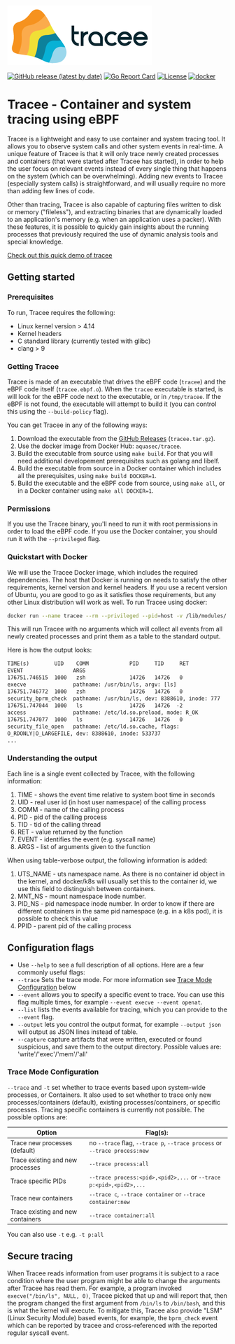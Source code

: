 ![Tracee Logo](images/tracee.png)

[![GitHub release (latest by date)](https://img.shields.io/github/v/release/aquasecurity/tracee)](https://github.com/aquasecurity/tracee/releases)
[![Go Report Card](https://goreportcard.com/badge/github.com/aquasecurity/tracee)](https://goreportcard.com/report/github.com/aquasecurity/tracee)
[![License](https://img.shields.io/github/license/aquasecurity/tracee)](https://github.com/aquasecurity/tracee/blob/master/LICENSE)
[![docker](https://badgen.net/docker/pulls/aquasec/tracee)](https://hub.docker.com/r/aquasec/tracee)

# Tracee - Container and system tracing using eBPF

Tracee is a lightweight and easy to use container and system tracing tool. It allows you to observe system calls and other system events in real-time. A unique feature of Tracee is that it will only trace newly created processes and containers (that were started after Tracee has started), in order to help the user focus on relevant events instead of every single thing that happens on the system (which can be overwhelming). Adding new events to Tracee (especially system calls) is straightforward, and will usually require no more than adding few lines of code.

Other than tracing, Tracee is also capable of capturing files written to disk or memory ("fileless"), and extracting binaries that are dynamically loaded to an application's memory (e.g. when an application uses a packer). With these features, it is possible to quickly gain insights about the running processes that previously required the use of dynamic analysis tools and special knowledge.

[Check out this quick demo of tracee](https://youtu.be/WTqE2ae257o)

## Getting started

### Prerequisites

To run, Tracee requires the following:
- Linux kernel version > 4.14
- Kernel headers
- C standard library (currently tested with glibc)
- clang > 9

### Getting Tracee

Tracee is made of an executable that drives the eBPF code (`tracee`) and the eBPF code itself (`tracee.ebpf.o`). When the `tracee` executable is started, is will look for the eBPF code next to the executable, or in `/tmp/tracee`. If the eBPF is not found, the executable will attempt to build it (you can control this using the `--build-policy` flag).

You can get Tracee in any of the following ways:
1. Download the executable from the [GitHub Releases](https://github.com/aquasecurity/tracee/releases) (`tracee.tar.gz`).
2. Use the docker image from Docker Hub: `aquasec/tracee`.
3. Build the executable from source using `make build`. For that you will need additional developement prerequisites such as golang and libelf.
4. Build the executable from source in a Docker container which includes all the prerequisites, using `make build DOCKER=1`.
5. Build the executable and the eBPF code from source, using `make all`, or in a Docker container using `make all DOCKER=1`.

### Permissions

If you use the Tracee binary, you'll need to run it with root permissions in order to load the eBPF code. 
If you use the Docker container, you should run it with the `--privileged` flag.

### Quickstart with Docker

We will use the Tracee Docker image, which includes the required dependencies. The host that Docker is running on needs to satisfy the other requirements, kernel version and kernel headers. If you use a recent version of Ubuntu, you are good to go as it satisfies those requirements, but any other Linux distribution will work as well.
To run Tracee using docker:

```bash
docker run --name tracee --rm --privileged --pid=host -v /lib/modules/:/lib/modules/:ro -v /usr/src:/usr/src:ro aquasec/tracee:latest
```

This will run Tracee with no arguments which will collect all events from all newly created processes and print them as a table to the standard output.

Here is how the output looks:

```
TIME(s)        UID    COMM             PID     TID     RET             EVENT                ARGS
176751.746515  1000   zsh              14726   14726   0               execve               pathname: /usr/bin/ls, argv: [ls]
176751.746772  1000   zsh              14726   14726   0               security_bprm_check  pathname: /usr/bin/ls, dev: 8388610, inode: 777
176751.747044  1000   ls               14726   14726  -2               access               pathname: /etc/ld.so.preload, mode: R_OK
176751.747077  1000   ls               14726   14726   0               security_file_open   pathname: /etc/ld.so.cache, flags: O_RDONLY|O_LARGEFILE, dev: 8388610, inode: 533737
...
```

### Understanding the output

Each line is a single event collected by Tracee, with the following information:

1. TIME - shows the event time relative to system boot time in seconds
2. UID - real user id (in host user namespace) of the calling process
3. COMM - name of the calling process
4. PID - pid of the calling process
5. TID - tid of the calling thread
6. RET - value returned by the function
7. EVENT - identifies the event (e.g. syscall name)
8. ARGS - list of arguments given to the function

When using table-verbose output, the following information is added:

1. UTS_NAME - uts namespace name. As there is no container id object in the kernel, and docker/k8s will usually set this to the container id, we use this field to distinguish between containers.
2. MNT_NS - mount namespace inode number.
3. PID_NS - pid namespace inode number. In order to know if there are different containers in the same pid namespace (e.g. in a k8s pod), it is possible to check this value
4. PPID - parent pid of the calling process


## Configuration flags

- Use `--help` to see a full description of all options.
Here are a few commonly useful flags:
- `--trace` Sets the trace mode. For more information see [Trace Mode Configuration](#Trace-Mode-Configuration) below
- `--event` allows you to specify a specific event to trace. You can use this flag multiple times, for example `--event execve --event openat`.
- `--list` lists the events available for tracing, which you can provide to the `--event` flag.
- `--output` lets you control the output format, for example `--output json` will output as JSON lines instead of table.
- `--capture` capture artifacts that were written, executed or found suspicious, and save them to the output directory. Possible values are: 'write'/'exec'/'mem'/'all'

### Trace Mode Configuration

`--trace` and `-t` set whether to trace events based upon system-wide processes, or Containers. It also used to set whether to trace only new processes/containers (default), existing processes/containers, or specific processes.
Tracing specific containers is currently not possible. The possible options are:

Option | Flag(s):
--- | --- |
Trace new processes (default) | no `--trace` flag, `--trace p`, `--trace process` or `--trace process:new`
Trace existing and new processes | `--trace process:all`
Trace specific PIDs | `--trace process:<pid>,<pid2>,...` or `--trace p:<pid>,<pid2>,...`
Trace new containers | `--trace c`, `--trace container` or `--trace container:new`
Trace existing and new containers | `--trace container:all`

You can also use `-t` e.g. `-t p:all`


## Secure tracing

When Tracee reads information from user programs it is subject to a race condition where the user program might be able to change the arguments after Tracee has read them. For example, a program invoked `execve("/bin/ls", NULL, 0)`, Tracee picked that up and will report that, then the program changed the first argument from `/bin/ls` to `/bin/bash`, and this is what the kernel will execute. To mitigate this, Tracee also provide "LSM" (Linux Security Module) based events, for example, the `bprm_check` event which can be reported by tracee and cross-referenced with the reported regular syscall event.
